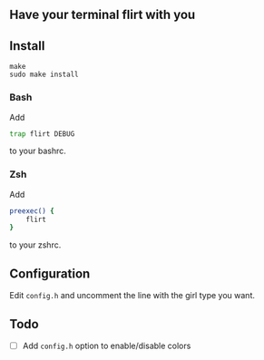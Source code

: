 ## Have your terminal flirt with you

## Install
```
make
sudo make install
```

### Bash
Add
```bash
trap flirt DEBUG
```
to your bashrc.

### Zsh
Add
```zsh
preexec() {
    flirt
}
```
to your zshrc.

## Configuration
Edit `config.h` and uncomment the line with the girl type you want.

## Todo
- [ ] Add `config.h` option to enable/disable colors
